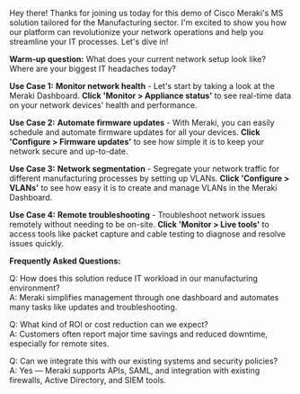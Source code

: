 Hey there! Thanks for joining us today for this demo of Cisco Meraki's MS solution tailored for the Manufacturing sector. I'm excited to show you how our platform can revolutionize your network operations and help you streamline your IT processes. Let's dive in!

**Warm-up question:** What does your current network setup look like? Where are your biggest IT headaches today?

**Use Case 1:** **Monitor network health** - Let's start by taking a look at the Meraki Dashboard. **Click 'Monitor > Appliance status'** to see real-time data on your network devices' health and performance.

**Use Case 2:** **Automate firmware updates** - With Meraki, you can easily schedule and automate firmware updates for all your devices. **Click 'Configure > Firmware updates'** to see how simple it is to keep your network secure and up-to-date.

**Use Case 3:** **Network segmentation** - Segregate your network traffic for different manufacturing processes by setting up VLANs. **Click 'Configure > VLANs'** to see how easy it is to create and manage VLANs in the Meraki Dashboard.

**Use Case 4:** **Remote troubleshooting** - Troubleshoot network issues remotely without needing to be on-site. **Click 'Monitor > Live tools'** to access tools like packet capture and cable testing to diagnose and resolve issues quickly.

**Frequently Asked Questions:**

Q: How does this solution reduce IT workload in our manufacturing environment?  
A: Meraki simplifies management through one dashboard and automates many tasks like updates and troubleshooting.

Q: What kind of ROI or cost reduction can we expect?  
A: Customers often report major time savings and reduced downtime, especially for remote sites.

Q: Can we integrate this with our existing systems and security policies?  
A: Yes — Meraki supports APIs, SAML, and integration with existing firewalls, Active Directory, and SIEM tools.